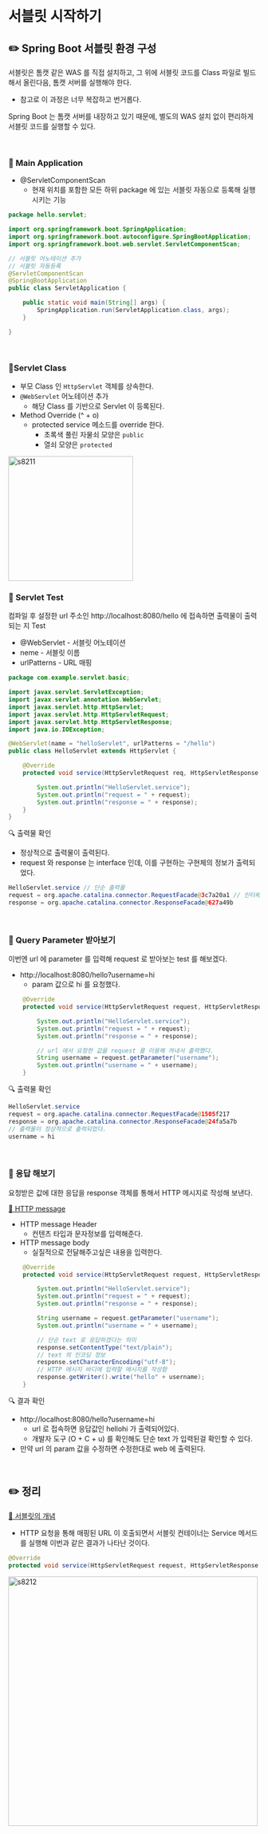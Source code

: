 # 서블릿 시작하기

## ✏️ Spring Boot 서블릿 환경 구성

서블릿은 톰캣 같은 WAS 를 직접 설치하고, 그 위에 서블릿 코드를 Class 파일로 빌드해서 올린다음,
톰캣 서버를 실행해야 한다.

- 참고로 이 과정은 너무 복잡하고 번거롭다.

Spring Boot 는 톰캣 서버를 내장하고 있기 때문에, 별도의 WAS 설치 없이 편리하게 서블릿 코드를 실행할 수 있다.

<br>

### 📍 Main Application

- @ServletComponentScan
    - 현재 위치를  포함한 모든 하위 package 에 있는 서블릿 자동으로 등록해 실행시키는 기능

```java
package hello.servlet;

import org.springframework.boot.SpringApplication;
import org.springframework.boot.autoconfigure.SpringBootApplication;
import org.springframework.boot.web.servlet.ServletComponentScan;

// 서블릿 어노테이션 추가
// 서블릿 자동등록
@ServletComponentScan  
@SpringBootApplication
public class ServletApplication {

	public static void main(String[] args) {
		SpringApplication.run(ServletApplication.class, args);
	}

}
```

<br>

### 📍Servlet Class

- 부모 Class 인 `HttpServlet` 객체를 상속한다.
- `@WebServlet` 어노테이션 추가
    - 해당 Class 를 기반으로 Servlet 이 등록된다.
- Method Override (^ + o)
    - protected service 메소드를 override 한다.
        - 초록색 풀린 자물쇠 모양은 `public`
        - 열쇠 모양은 `protected`

<img width="250" alt="s8211" src="https://user-images.githubusercontent.com/115536240/218611139-dd1a31b5-ae88-41d2-89f3-622ff44f39d8.png">

<br>

### 📍 Servlet Test

컴파일 후 설정한 url 주소인 http://localhost:8080/hello 에 접속하면 출력물이 출력되는 지 Test

- @WebServlet - 서블릿 어노테이션
- neme - 서블릿 이름
- urlPatterns - URL 매핑

```java
package com.example.servlet.basic;

import javax.servlet.ServletException;
import javax.servlet.annotation.WebServlet;
import javax.servlet.http.HttpServlet;
import javax.servlet.http.HttpServletRequest;
import javax.servlet.http.HttpServletResponse;
import java.io.IOException;

@WebServlet(name = "helloServlet", urlPatterns = "/hello")
public class HelloServlet extends HttpServlet {

    @Override
    protected void service(HttpServletRequest req, HttpServletResponse resp) throws ServletException, IOException {

        System.out.println("HelloServlet.service");
        System.out.println("request = " + request);
        System.out.println("response = " + response);
    }
}
```

🔍 출력물 확인

- 정상적으로 출력물이 출력된다.
- request 와 response 는 interface 인데,
이를 구현하는 구현체의 정보가 출력되었다.

```java
HelloServlet.service // 단순 출력물
request = org.apache.catalina.connector.RequestFacade@3c7a20a1 // 인터페이스를 구현하는 객체 정보의 출력물
response = org.apache.catalina.connector.ResponseFacade@627a49b
```

<br>

### 📍 Query Parameter 받아보기

이번엔 url 에 parameter 를 입력해 request 로 받아보는 test 를 해보겠다.

- http://localhost:8080/hello?username=hi
    - param 값으로 hi 를 요청했다.

```java
    @Override
    protected void service(HttpServletRequest request, HttpServletResponse response) throws ServletException, IOException {

        System.out.println("HelloServlet.service");
        System.out.println("request = " + request);
        System.out.println("response = " + response);

        // url 에서 요청한 값을 request 를 이용해 꺼내서 출력했다.
        String username = request.getParameter("username");
        System.out.println("username = " + username);
    }
```

🔍 출력물 확인

```java
HelloServlet.service
request = org.apache.catalina.connector.RequestFacade@1505f217
response = org.apache.catalina.connector.ResponseFacade@24fa5a7b
// 출력물이 정상적으로 출력되었다.
username = hi
```

<br>

### 📍 응답 해보기

요청받은 값에 대한 응답을 response 객체를 통해서 HTTP 메시지로 작성해 보낸다.

[🔗 HTTP message](https://github.com/choideakook/TIL/blob/main/Spring/5%20HTTP%20웹%20기본%20지식/2%20HTTP%20개념과%20메서드/230120%201%20모든것이%20HTTP.md)

- HTTP message Header
    - 컨텐츠 타입과 문자정보를 입력해준다.
- HTTP message body
    - 실질적으로 전달해주고싶은 내용을 입력한다.

```java
    @Override
    protected void service(HttpServletRequest request, HttpServletResponse response) throws ServletException, IOException {

        System.out.println("HelloServlet.service");
        System.out.println("request = " + request);
        System.out.println("response = " + response);

        String username = request.getParameter("username");
        System.out.println("username = " + username);

        // 단순 text 로 응답하겠다는 의미
        response.setContentType("text/plain");
        // text 의 인코딩 정보
        response.setCharacterEncoding("utf-8");
        // HTTP 메시지 바디에 입력할 메시지를 작성함
        response.getWriter().write("hello" + username);
    }
```

🔍 결과 확인

- http://localhost:8080/hello?username=hi
    - url 로 접속하면 응답값인 hellohi 가 출력되어있다.
    - 개발자 도구 (O + C + u) 를 확인해도 단순 text 가 입력된걸 확인할 수 있다.
- 만약 url 의 param 값을 수정하면 수정한대로 web 에 출력된다.

<br>

## ✏️ 정리

[🔗 서블릿의 개념](https://github.com/choideakook/TIL/blob/main/Spring/8%20Spring%20MVC%20핵심기술/1%20웹%20어플리케이션의%20이해/230210%202%20서블릿.md)

- HTTP 요청을 통해 매핑된 URL 이 호출되면서 서블릿 컨테이너는 Service 메서드를 실행해 이번과 같은 결과가 나타난 것이다.

```java
@Override
protected void service(HttpServletRequest request, HttpServletResponse response) throws ServletException, IOException {
```

<img width="500" alt="s8212" src="https://user-images.githubusercontent.com/115536240/218611160-574c4218-d281-4855-85cd-2bbfcdd1f006.png">
